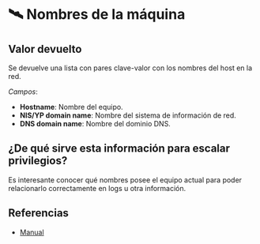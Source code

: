 # 🛰️ Nombres de la máquina

## Valor devuelto
Se devuelve una lista con pares clave-valor con los nombres del host en la red.

*Campos*:
- **Hostname**: Nombre del equipo.
- **NIS/YP domain name**: Nombre del sistema de información de red.
- **DNS domain name**: Nombre del dominio DNS.

## ¿De qué sirve esta información para escalar privilegios?
Es interesante conocer qué nombres posee el equipo actual para poder relacionarlo correctamente en logs u otra información.

## Referencias
- [Manual](https://man7.org/linux/man-pages/man1/hostname.1.html)